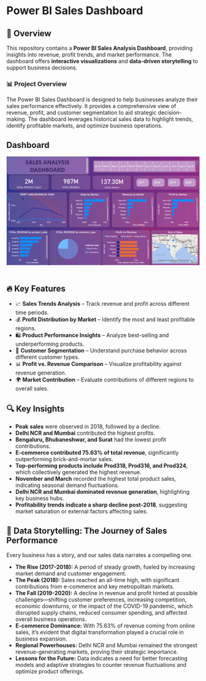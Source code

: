 # Power BI Sales Dashboard

## 📌 Overview
This repository contains a **Power BI Sales Analysis Dashboard**, providing insights into revenue, profit trends, and market performance. The dashboard offers **interactive visualizations** and **data-driven storytelling** to support business decisions.

### 📊 Project Overview
The Power BI Sales Dashboard is designed to help businesses analyze their sales performance effectively. It provides a comprehensive view of revenue, profit, and customer segmentation to aid strategic decision-making. The dashboard leverages historical sales data to highlight trends, identify profitable markets, and optimize business operations.

## Dashboard

<img src="Sales Analysis Dashboard.png"/>&nbsp;

## 🔥 Key Features
- 📈 **Sales Trends Analysis** – Track revenue and profit across different time periods.
- 💰 **Profit Distribution by Market** – Identify the most and least profitable regions.
- 🛍 **Product Performance Insights** – Analyze best-selling and underperforming products.
- 👥 **Customer Segmentation** – Understand purchase behavior across different customer types.
- 📊 **Profit vs. Revenue Comparison** – Visualize profitability against revenue generation.
- 🌍 **Market Contribution** – Evaluate contributions of different regions to overall sales.

## 🔍 Key Insights
- **Peak sales** were observed in 2018, followed by a decline.
- **Delhi NCR and Mumbai** contributed the highest profits.
- **Bengaluru, Bhubaneshwar, and Surat** had the lowest profit contributions.
- **E-commerce contributed 75.63% of total revenue**, significantly outperforming brick-and-mortar sales.
- **Top-performing products include Prod318, Prod316, and Prod324**, which collectively generated the highest revenue.
- **November and March** recorded the highest total product sales, indicating seasonal demand fluctuations.
- **Delhi NCR and Mumbai dominated revenue generation**, highlighting key business hubs.
- **Profitability trends indicate a sharp decline post-2018**, suggesting market saturation or external factors affecting sales.

## 📖 Data Storytelling: The Journey of Sales Performance
Every business has a story, and our sales data narrates a compelling one. 
- **The Rise (2017-2018):** A period of steady growth, fueled by increasing market demand and customer engagement.
- **The Peak (2018):** Sales reached an all-time high, with significant contributions from e-commerce and key metropolitan markets.
- **The Fall (2019-2020):** A decline in revenue and profit hinted at possible challenges—shifting customer preferences, increasing competition, economic downturns, or the impact of the COVID-19 pandemic, which disrupted supply chains, reduced consumer spending, and affected overall business operations.
- **E-commerce Dominance:** With 75.63% of revenue coming from online sales, it’s evident that digital transformation played a crucial role in business expansion.
- **Regional Powerhouses:** Delhi NCR and Mumbai remained the strongest revenue-generating markets, proving their strategic importance.
- **Lessons for the Future:** Data indicates a need for better forecasting models and adaptive strategies to counter revenue fluctuations and optimize product offerings.
